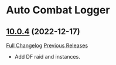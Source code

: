 # Auto Combat Logger

## [10.0.4](https://github.com/Talryn/AutoCombatLogger/tree/10.0.4) (2022-12-17)
[Full Changelog](https://github.com/Talryn/AutoCombatLogger/compare/10.0.3...10.0.4) [Previous Releases](https://github.com/Talryn/AutoCombatLogger/releases)

- Add DF raid and instances.  
